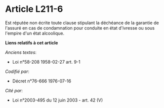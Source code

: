 # Article L211-6

Est réputée non écrite toute clause stipulant la déchéance de la garantie de l'assuré en cas de condamnation pour conduite en
état d'ivresse ou sous l'empire d'un état alcoolique.

**Liens relatifs à cet article**

_Anciens textes_:

  - Loi n°58-208 1958-02-27 art. 9-1

_Codifié par_:

  - Décret n°76-666 1976-07-16

_Cité par_:

  - Loi n°2003-495 du 12 juin 2003 - art. 42 (V)
